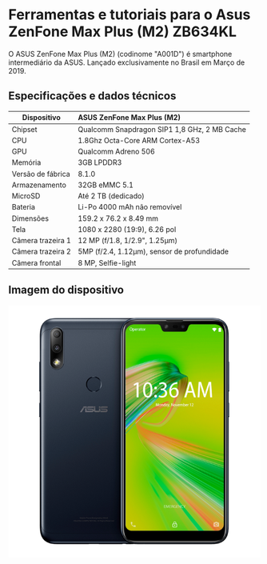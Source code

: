 # Ferramentas e tutoriais para o Asus ZenFone Max Plus (M2) ZB634KL

O ASUS ZenFone Max Plus (M2) (codinome "A001D") é smartphone intermediário da ASUS. Lançado exclusivamente no Brasil em Março de 2019.

## Especificações e dados técnicos

| Dispositivo             | ASUS ZenFone Max Plus (M2)                                 |
| ----------------------- | :--------------------------------------------------------- |
| Chipset                 | Qualcomm Snapdragon SIP1 1,8 GHz, 2 MB Cache               |
| CPU                     | 1.8Ghz Octa-Core ARM Cortex-A53                            |
| GPU                     | Qualcomm Adreno 506                                        |
| Memória                 | 3GB LPDDR3                                                 |
| Versão de fábrica 	  | 8.1.0                                                      |
| Armazenamento           | 32GB eMMC 5.1                                              |
| MicroSD                 | Até 2 TB (dedicado)                                        |
| Bateria                 | Li-Po 4000 mAh não removível                               |
| Dimensões               | 159.2 x 76.2 x 8.49 mm                                     |
| Tela                    | 1080 x 2280 (19:9), 6.26 pol                               |
| Câmera trazeira 1       | 12 MP (f/1.8, 1/2.9", 1.25μm)                              |
| Câmera trazeira 2       | 5MP (f/2.4, 1.12µm), sensor de profundidade                |
| Câmera frontal          | 8 MP, Selfie-light                                         |

## Imagem do dispositivo

![ASUS ZenFone Max Plus (M2)](zb634kl.png)
